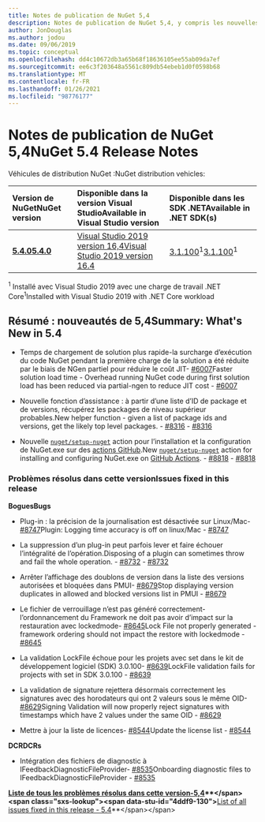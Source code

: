 ```yaml
---
title: Notes de publication de NuGet 5,4
description: Notes de publication de NuGet 5,4, y compris les nouvelles fonctionnalités, les correctifs de bogues et DCR.
author: JonDouglas
ms.author: jodou
ms.date: 09/06/2019
ms.topic: conceptual
ms.openlocfilehash: dd4c10672db3a65b68f18636105ee55ab09da7ef
ms.sourcegitcommit: ee6c3f203648a5561c809db54ebeb1d0f0598b68
ms.translationtype: MT
ms.contentlocale: fr-FR
ms.lasthandoff: 01/26/2021
ms.locfileid: "98776177"
---
```

# <a name="nuget-54-release-notes"></a><span data-ttu-id="4ddf9-103">Notes de publication de NuGet 5,4</span><span class="sxs-lookup"><span data-stu-id="4ddf9-103">NuGet 5.4 Release Notes</span></span>

<span data-ttu-id="4ddf9-104">Véhicules de distribution NuGet :</span><span class="sxs-lookup"><span data-stu-id="4ddf9-104">NuGet distribution vehicles:</span></span>

| <span data-ttu-id="4ddf9-105">Version de NuGet</span><span class="sxs-lookup"><span data-stu-id="4ddf9-105">NuGet version</span></span> | <span data-ttu-id="4ddf9-106">Disponible dans la version Visual Studio</span><span class="sxs-lookup"><span data-stu-id="4ddf9-106">Available in Visual Studio version</span></span>| <span data-ttu-id="4ddf9-107">Disponible dans les SDK .NET</span><span class="sxs-lookup"><span data-stu-id="4ddf9-107">Available in .NET SDK(s)</span></span>|
|:---|:---|:---|
| [<span data-ttu-id="4ddf9-108">**5.4.0**</span><span class="sxs-lookup"><span data-stu-id="4ddf9-108">**5.4.0**</span></span>](https://nuget.org/downloads) | [<span data-ttu-id="4ddf9-109">Visual Studio 2019 version 16,4</span><span class="sxs-lookup"><span data-stu-id="4ddf9-109">Visual Studio 2019 version 16.4</span></span>](https://visualstudio.microsoft.com/downloads/) | <span data-ttu-id="4ddf9-110">[3.1.100](https://dotnet.microsoft.com/download/dotnet-core/3.1)<sup>1</sup></span><span class="sxs-lookup"><span data-stu-id="4ddf9-110">[3.1.100](https://dotnet.microsoft.com/download/dotnet-core/3.1)<sup>1</sup></span></span> |

<span data-ttu-id="4ddf9-111"><sup>1</sup> Installé avec Visual Studio 2019 avec une charge de travail .NET Core</span><span class="sxs-lookup"><span data-stu-id="4ddf9-111"><sup>1</sup>Installed with Visual Studio 2019 with .NET Core workload</span></span>

## <a name="summary-whats-new-in-54"></a><span data-ttu-id="4ddf9-112">Résumé : nouveautés de 5,4</span><span class="sxs-lookup"><span data-stu-id="4ddf9-112">Summary: What's New in 5.4</span></span>

* <span data-ttu-id="4ddf9-113">Temps de chargement de solution plus rapide-la surcharge d’exécution du code NuGet pendant la première charge de la solution a été réduite par le biais de NGen partiel pour réduire le coût JIT- [#6007](https://github.com/NuGet/Home/issues/6007)</span><span class="sxs-lookup"><span data-stu-id="4ddf9-113">Faster solution load time - Overhead running NuGet code during first solution load has been reduced via partial-ngen to reduce JIT cost - [#6007](https://github.com/NuGet/Home/issues/6007)</span></span>

* <span data-ttu-id="4ddf9-114">Nouvelle fonction d’assistance : à partir d’une liste d’ID de package et de versions, récupérez les packages de niveau supérieur probables.</span><span class="sxs-lookup"><span data-stu-id="4ddf9-114">New helper function - given a list of package ids and versions, get the likely top level packages.</span></span><span data-ttu-id="4ddf9-115"> - [#8316](https://github.com/NuGet/Home/issues/8316)</span><span class="sxs-lookup"><span data-stu-id="4ddf9-115"> - [#8316](https://github.com/NuGet/Home/issues/8316)</span></span>

* <span data-ttu-id="4ddf9-116">Nouvelle [`nuget/setup-nuget`](https://github.com/marketplace/actions/setup-nuget-exe-for-use-with-actions) action pour l’installation et la configuration de NuGet.exe sur des [actions GitHub](https://github.com/features/actions).</span><span class="sxs-lookup"><span data-stu-id="4ddf9-116">New [`nuget/setup-nuget`](https://github.com/marketplace/actions/setup-nuget-exe-for-use-with-actions) action for installing and configuring NuGet.exe on [GitHub Actions](https://github.com/features/actions).</span></span><span data-ttu-id="4ddf9-117"> - [#8818](https://github.com/NuGet/Home/issues/8818)</span><span class="sxs-lookup"><span data-stu-id="4ddf9-117"> - [#8818](https://github.com/NuGet/Home/issues/8818)</span></span>

### <a name="issues-fixed-in-this-release"></a><span data-ttu-id="4ddf9-118">Problèmes résolus dans cette version</span><span class="sxs-lookup"><span data-stu-id="4ddf9-118">Issues fixed in this release</span></span>

<span data-ttu-id="4ddf9-119">**Bogues**</span><span class="sxs-lookup"><span data-stu-id="4ddf9-119">**Bugs**</span></span>

* <span data-ttu-id="4ddf9-120">Plug-in : la précision de la journalisation est désactivée sur Linux/Mac- [#8747](https://github.com/NuGet/Home/issues/8747)</span><span class="sxs-lookup"><span data-stu-id="4ddf9-120">Plugin: Logging time accuracy is off on linux/Mac - [#8747](https://github.com/NuGet/Home/issues/8747)</span></span>

* <span data-ttu-id="4ddf9-121">La suppression d’un plug-in peut parfois lever et faire échouer l’intégralité de l’opération.</span><span class="sxs-lookup"><span data-stu-id="4ddf9-121">Disposing of a plugin can sometimes throw and fail the whole operation.</span></span><span data-ttu-id="4ddf9-122"> - [#8732](https://github.com/NuGet/Home/issues/8732)</span><span class="sxs-lookup"><span data-stu-id="4ddf9-122"> - [#8732](https://github.com/NuGet/Home/issues/8732)</span></span>

* <span data-ttu-id="4ddf9-123">Arrêter l’affichage des doublons de version dans la liste des versions autorisées et bloquées dans PMUI- [#8679](https://github.com/NuGet/Home/issues/8679)</span><span class="sxs-lookup"><span data-stu-id="4ddf9-123">Stop displaying version duplicates in allowed and blocked versions list in PMUI - [#8679](https://github.com/NuGet/Home/issues/8679)</span></span>

* <span data-ttu-id="4ddf9-124">Le fichier de verrouillage n’est pas généré correctement-l’ordonnancement du Framework ne doit pas avoir d’impact sur la restauration avec lockedmode- [#8645](https://github.com/NuGet/Home/issues/8645)</span><span class="sxs-lookup"><span data-stu-id="4ddf9-124">Lock File not properly generated - framework ordering should not impact the restore with lockedmode - [#8645](https://github.com/NuGet/Home/issues/8645)</span></span>

* <span data-ttu-id="4ddf9-125">La validation LockFile échoue pour les projets avec <RuntimeIdentifiers> set dans le kit de développement logiciel (SDK) 3.0.100- [#8639](https://github.com/NuGet/Home/issues/8639)</span><span class="sxs-lookup"><span data-stu-id="4ddf9-125">LockFile validation fails for projects with <RuntimeIdentifiers> set in SDK 3.0.100 - [#8639](https://github.com/NuGet/Home/issues/8639)</span></span>

* <span data-ttu-id="4ddf9-126">La validation de signature rejettera désormais correctement les signatures avec des horodateurs qui ont 2 valeurs sous le même OID- [#8629](https://github.com/NuGet/Home/issues/8629)</span><span class="sxs-lookup"><span data-stu-id="4ddf9-126">Signing Validation will now properly reject signatures with timestamps which have 2 values under the same OID - [#8629](https://github.com/NuGet/Home/issues/8629)</span></span>

* <span data-ttu-id="4ddf9-127">Mettre à jour la liste de licences- [#8544](https://github.com/NuGet/Home/issues/8544)</span><span class="sxs-lookup"><span data-stu-id="4ddf9-127">Update the license list - [#8544](https://github.com/NuGet/Home/issues/8544)</span></span>

<span data-ttu-id="4ddf9-128">**DCR**</span><span class="sxs-lookup"><span data-stu-id="4ddf9-128">**DCRs**</span></span>

* <span data-ttu-id="4ddf9-129">Intégration des fichiers de diagnostic à IFeedbackDiagnosticFileProvider- [#8535](https://github.com/NuGet/Home/issues/8535)</span><span class="sxs-lookup"><span data-stu-id="4ddf9-129">Onboarding diagnostic files to IFeedbackDiagnosticFileProvider - [#8535](https://github.com/NuGet/Home/issues/8535)</span></span>

<span data-ttu-id="4ddf9-130">**[Liste de tous les problèmes résolus dans cette version-5,4](https://github.com/nuget/home/issues?q=is%3Aissue+is%3Aclosed+milestone%3A%225.4")**</span><span class="sxs-lookup"><span data-stu-id="4ddf9-130">**[List of all issues fixed in this release - 5.4](https://github.com/nuget/home/issues?q=is%3Aissue+is%3Aclosed+milestone%3A%225.4")**</span></span>
